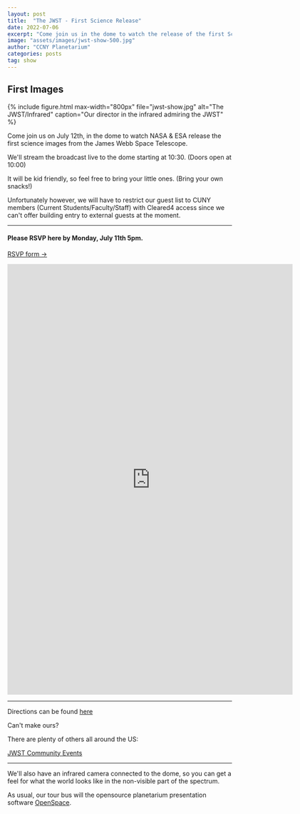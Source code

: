 ```yaml
---
layout: post
title:  "The JWST - First Science Release"
date: 2022-07-06
excerpt: "Come join us in the dome to watch the release of the first Science Images from the JWST"
image: "assets/images/jwst-show-500.jpg"
author: "CCNY Planetarium"
categories: posts
tag: show
---
```


## First Images

{%
include figure.html
max-width="800px"
file="jwst-show.jpg" alt="The JWST/Infrared"
caption="Our director in the infrared admiring the JWST"
%}


Come join us on July 12th, in the dome to watch NASA & ESA release the first science images from the James Webb Space Telescope.

We'll stream the broadcast live to the dome starting at 10:30. (Doors open at 10:00)

It will be kid friendly, so feel free to bring your little ones. (Bring your own snacks!)

<div class="row mt-3 mb-3">
<div class="card bg-info">
<div class="card-body">
  <p>Unfortunately however, we will have to restrict our guest list to CUNY members (Current Students/Faculty/Staff) with Cleared4 access since we can't offer building entry to external guests at the moment.
</p>
  </div>
</div>
</div>

<hr/>

#### Please RSVP here by Monday, July 11th 5pm.

[RSVP form &rarr;](https://docs.google.com/forms/d/e/1FAIpQLSf9n5bdT-zdu5ha_AgPTm0Gn7z4AFZldLeBl43nw9vuICxGyw/viewform?usp=sf_link)

<iframe src="https://docs.google.com/forms/d/e/1FAIpQLSf9n5bdT-zdu5ha_AgPTm0Gn7z4AFZldLeBl43nw9vuICxGyw/viewform?embedded=true" width="640" height="965" frameborder="0" marginheight="0" marginwidth="0">Loading…</iframe>

<hr/>

Directions can be found [here](https://ccnyplanetarium.org/visit.html)

Can't make ours?

There are plenty of others all around the US:

[JWST Community Events](https://webbtelescope.org/news/first-images/events)

<hr>

We'll also have an infrared camera connected to the dome, so you can get a feel for what the world looks like in the non-visible part of the spectrum.



As usual, our tour bus will the opensource planetarium presentation software <a href="https://www.openspaceproject.com/">OpenSpace</a>.

